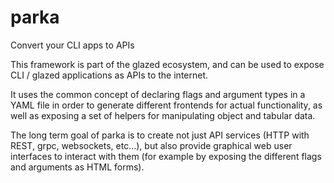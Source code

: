 # parka

Convert your CLI apps to APIs

This framework is part of the glazed ecosystem, and can be used to expose CLI / glazed applications
as APIs to the internet.

It uses the common concept of declaring flags and argument types
in a YAML file in order to generate different frontends for actual functionality,
as well as exposing a set of helpers for manipulating object and tabular data.

The long term goal of parka is to create not just API services (HTTP with REST, grpc, websockets, etc...),
but also provide graphical web user interfaces to interact with them (for example
by exposing the different flags and arguments as HTML forms).
